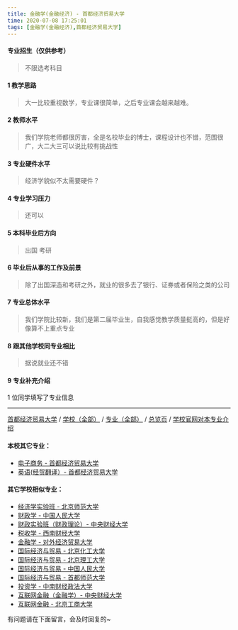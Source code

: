 ```yaml
---
title: 金融学(金融经济) - 首都经济贸易大学
time: 2020-07-08 17:25:01
tags: [金融学(金融经济),首都经济贸易大学]
---
```

#### 专业招生（仅供参考）  
> 不限选考科目 


#### 1 教学思路
> 大一比较重视数学，专业课很简单，之后专业课会越来越难。


#### 2 教师水平
> 我们学院老师都很厉害，全是名校毕业的博士，课程设计也不错，范围很广，大二大三可以说比较有挑战性


#### 3 专业硬件水平
> 经济学貌似不太需要硬件？


#### 4 专业学习压力
> 还可以


#### 5 本科毕业后方向
> 出国 考研


#### 6 毕业后从事的工作及前景
> 除了出国深造和考研之外，就业的很多去了银行、证券或者保险之类的公司


#### 7 专业总体水平
> 我们学院比较新，我们是第二届毕业生，自我感觉教学质量挺高的，但是好像算不上重点专业


#### 8 跟其他学校同专业相比
> 据说就业还不错


#### 9 专业补充介绍
> 

1 位同学填写了专业信息
***
[首都经济贸易大学](https://univgo.github.io/2020/07/08/d67431e33618) / [学校（全部）](https://univgo.github.io/2020/07/08/3efa6bcca419) / [专业（全部）](https://univgo.github.io/2020/07/08/2d4c6d3552c2) / [总览页](https://univgo.github.io/2020/07/08/445daeb4fa00) / [学校官网对本专业介绍]()

#### 本校其它专业：
- [电子商务 - 首都经济贸易大学](https://univgo.github.io/2020/07/08/ba9db65b01c3)
- [英语(经贸翻译）- 首都经济贸易大学](https://univgo.github.io/2020/07/08/f125c53d8ec3)

#### 其它学校相似专业：
- [经济学实验班 - 北京师范大学](https://univgo.github.io/2020/07/08/905157b079f8)
- [财政学 - 中国人民大学](https://univgo.github.io/2020/07/08/907902d05d20)
- [财政实验班（财政理论）- 中央财经大学](https://univgo.github.io/2020/07/08/543b7d175909)
- [税收学 - 西南财经大学](https://univgo.github.io/2020/07/08/428c6ac632e9)
- [金融学 - 对外经济贸易大学](https://univgo.github.io/2020/07/08/bc445a9150dc)
- [国际经济与贸易 - 北京化工大学](https://univgo.github.io/2020/07/08/f143f17287d2)
- [国际经济与贸易 - 北京理工大学](https://univgo.github.io/2020/07/08/ebab770158ac)
- [国际经济与贸易 - 中国人民大学](https://univgo.github.io/2020/07/08/8b305bffe600)
- [国际经济与贸易 - 首都师范大学](https://univgo.github.io/2020/07/08/1f0ba424bfb5)
- [投资学 - 中南财经政法大学](https://univgo.github.io/2020/07/08/7d16092614fe)
- [互联网金融（金融学）- 中央财经大学](https://univgo.github.io/2020/07/08/6125dd390a4c)
- [互联网金融 - 北京工商大学](https://univgo.github.io/2020/07/08/a8070ba874b5)


有问题请在下面留言，会及时回复的~
